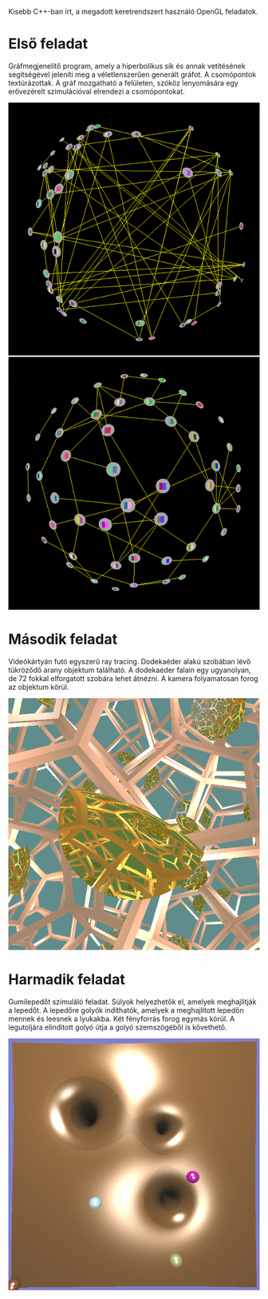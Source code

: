 Kisebb C++-ban írt, a megadott keretrendszert használó OpenGL feladatok.

# Első feladat

Gráfmegjenelítő program, amely a hiperbolikus sík és annak vetítésének segítségével jeleníti meg a véletlenszerűen generált gráfot. A csomópontok textúrázottak. A gráf mozgatható a felületen, szóköz lenyomására egy erővezérelt szimulációval elrendezi a csomópontokat.

![](01_1.PNG)
![](01_2.PNG)

# Második feladat

Videókártyán futó egyszerű ray tracing. Dodekaéder alakú szobában lévő tükröződő arany objektum található. A dodekaéder falain egy ugyanolyan, de 72 fokkal elforgatott szobára lehet átnézni. A kamera folyamatosan forog az objektum körül.

![](02_1.png)

# Harmadik feladat

Gumilepedőt szimuláló feladat. Súlyok helyezhetők el, amelyek meghajlítják a lepedőt. A lepedőre golyók indíthatók, amelyek a meghajlított lepedőn mennek és leesnek a lyukakba. Két fényforrás forog egymás körül. A legutoljára elindított golyó útja a golyó szemszögéből is követhető.

![](03_1.png)